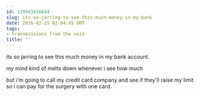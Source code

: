 ```yaml
---
id: 139943416644
slug: its-so-jarring-to-see-this-much-money-in-my-bank
date: 2016-02-25 02:04:45 GMT
tags:
- transmissions from the void
title: ''
---
```


its so jarring to see this much money in my bank account.

my mind kind of melts down whenever i see how much

but i'm going to call my credit card company and see if they'll raise my limit so i can pay for the surgery with one card.